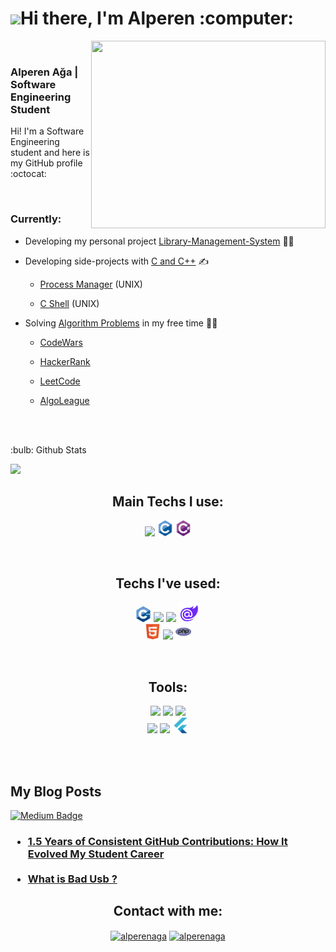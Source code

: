 <h1 align="left"><img src="https://raw.githubusercontent.com/MartinHeinz/MartinHeinz/master/wave.gif" height="32" />Hi there, I'm Alperen :computer:</h1>

<img src="https://media.giphy.com/media/iIqmM5tTjmpOB9mpbn/giphy.gif?cid=790b761110123f073736663fcd84311e0805e0295912e063&rid=giphy.gif&ct=g" align="right" width="375" height="300">

<br>

<h3 align="Left"> Alperen Ağa | Software Engineering Student</h3>

Hi! I'm a Software Engineering student and here is my GitHub profile :octocat:

<br>

<h3> Currently: </h3>

  - Developing my personal project [Library-Management-System](https://github.com/Alperencode/Library-Management-System) 👨‍💻

  - Developing side-projects with [C and C++](https://github.com/Alperencode/C-and-CPP/tree/master/Projects) ✍

    - [Process Manager](https://github.com/Alperencode/Process-Manager) (UNIX)
  
    - [C Shell](https://github.com/Alperencode/C-Shell) (UNIX)
  

  - Solving [Algorithm Problems](https://github.com/Alperencode/Algorithm-Solutions) in my free time 👨‍💻
  
    - [CodeWars](https://www.codewars.com/users/Alperencode)
  
    - [HackerRank](https://www.hackerrank.com/alperencode?hr_r=1)
  
    - [LeetCode](https://leetcode.com/alperencode)
  
    - [AlgoLeague](https://algoleague.com/profile/alperencode/overview)
  
  
<br><br>

<p align="left">:bulb: Github Stats</p>
<img src="https://github-readme-stats.vercel.app/api?username=alperencode&theme=gruvbox&show_icons=true">

<br>

<h2 align="center">Main Techs I use:</h2>

<p align="center">
<code><img width="10%" src="https://www.vectorlogo.zone/logos/python/python-ar21.svg"></code>
<code><img width="5%" src="https://raw.githubusercontent.com/devicons/devicon/master/icons/c/c-original.svg"></code>
<code><img width="5%" src="https://raw.githubusercontent.com/devicons/devicon/master/icons/csharp/csharp-original.svg"></code>
</p>

<br>

<h2 align="center">Techs I've used:</h2>

<p align="center">
<code><img width="5%" src="https://raw.githubusercontent.com/devicons/devicon/master/icons/cplusplus/cplusplus-original.svg"></code>
<code><img width="13%" src="https://www.vectorlogo.zone/logos/dartlang/dartlang-ar21.svg"></code>
<code><img width="10%" src="https://www.vectorlogo.zone/logos/arduino/arduino-ar21.svg"></code>
<code><img width="7%" src="img/blazor.svg"></code> <br>
<code><img width="5%" src="https://raw.githubusercontent.com/devicons/devicon/master/icons/html5/html5-original.svg"></code>
<code><img width="5%" src="https://www.vectorlogo.zone/logos/w3_css/w3_css-icon.svg"></code>
<code><img width="5%" src="https://raw.githubusercontent.com/devicons/devicon/master/icons/php/php-original.svg"></code>
</p>

<br>

<h2 align="center">Tools:</h3>
<p align="center">
<code><img width="5%" src="https://www.vectorlogo.zone/logos/linux/linux-icon.svg"></code>
<code><img width="4%" src="https://www.vectorlogo.zone/logos/vim/vim-icon.svg"></code>
<code><img width="10%" src="https://www.vectorlogo.zone/logos/visualstudio_code/visualstudio_code-ar21.svg"></code>
<br>
<code><img width="10%" src="https://www.vectorlogo.zone/logos/git-scm/git-scm-ar21.svg"></code>
<code><img width="10%" src="https://www.vectorlogo.zone/logos/unity3d/unity3d-ar21.svg"></code>
<code><img width="5%" src="https://raw.githubusercontent.com/devicons/devicon/master/icons/flutter/flutter-original.svg"></code>

</p>

<br><br>

<h2> My Blog Posts </h2>

[![Medium Badge](https://img.shields.io/badge/AlperenAğa-Medium-green?style=for-the-badge&logo=medium)](https://medium.com/@Alperenaga)

<h3>
  <ul>
    <li> <a href="https://medium.com/@alperenaga/1-5-years-of-consistent-github-contributions-how-it-evolved-my-student-career-390b9b15ebb1" target="blank">1.5 Years of Consistent GitHub Contributions: How It Evolved My Student Career</a> </li><br>
    <li> <a href="https://medium.com/@alperenaga/bad-usb-5a0cd2790e09" target="blank">What is Bad Usb ?</a> </li>
  </ul>
</h3>


<h2 align="center">Contact with me:</h2>

<p align=center>
  <a href="mailto:alperencode@gmail.com?body=Hi%20Alperen%2C%0D%0A%0D%0A" target="blank"><img align="center" src="https://www.vectorlogo.zone/logos/gmail/gmail-ar21.svg" alt="alperenaga" width="10%" /></a>
  <a href="https://www.linkedin.com/in/alperenaga/" target="blank"><img align="center" src="https://www.vectorlogo.zone/logos/linkedin/linkedin-ar21.svg" alt="alperenaga" width="10%" /></a>
</p>
